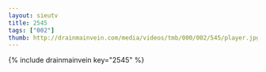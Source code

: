```yaml
--- 
layout: sieutv
title: 2545
tags: ["002"]
thumb: http://drainmainvein.com/media/videos/tmb/000/002/545/player.jpg
---
```

{% include drainmainvein key="2545" %} 
